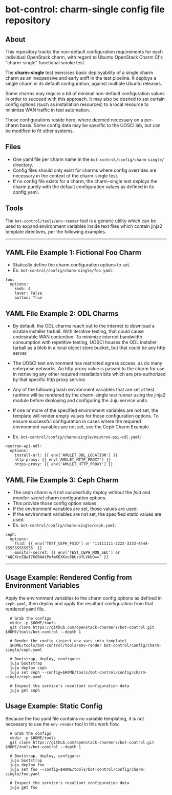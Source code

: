 # bot-control: charm-single config file repository
## About
This repository tracks the non-default configuration requirements for each individual OpenStack charm, with regard to Ubuntu OpenStack Charm CI's "charm-single" functional smoke test.

The **charm-single** test exercises basic deployability of a single charm charm as an inexpensive and early sniff in the test pipeline.  It deploys a single charm in its default configuration, against multiple Ubuntu releases.

Some charms may require a bit of minimal non-default configuration values in order to succeed with this approach.  It may also be desired to set certain config options (such as installation resources) to a local resource to minimize WAN traffic in test automation.

Those configurations reside here, where deemed necessary on a per-charm basis.  Some config data may be specific to the UOSCI lab, but can be modified to fit other systems.

## Files
   - One yaml file per charm name in the `bot-control/config/charm-single/` directory.
   - Config files should only exist for charms where config overrides are necessary in the context of the charm-single test.
   - If no config file exists for a charm, the charm-single test deploys the charm purely with the default configuration values as defined in its config.yaml.

## Tools
The `bot-control/tools/env-render` tool is a generic utility which can be used to expand environment variables inside text files which contain jinja2 template directives, per the following examples.

---
## YAML File Example 1:  Fictional Foo Charm
* Statically define the charm configuration options to set.
* Ex. `bot-control/config/charm-single/foo.yaml`:
```
foo:
  options:
    knob: 4
    lever: False
    button: True
```

## YAML File Example 2:  ODL Charms
* By default, the ODL charms reach out to the internet to download a sizable installer tarball.  With iterative testing, that could cause undesirable WAN contention.  To minimize internet bandwidth consumption with repetitive testing, UOSCI houses the ODL installer tarball as a blob in a local object store bucket, but that could be any http server.

* The UOSCI test environment has restricted egress access, as do many enterprise networks.  An http proxy value is passed to the charm for use in retrieving any other required installation bits which are pre-authorized by that specific http proxy service.

* Any of the following bash environment variables that are set at test runtime will be rendered by the charm-single test runner using the jinja2 module before deploying and configuring the Juju service units.

* If one or more of the specified environment variables are not set, the template will render empty values for those configuration options.  To ensure successful configuration in cases where the required environment variables are not set, see the Ceph Charm Example.

* Ex. `bot-control/config/charm-single/neutron-api-odl.yaml`:
```
neutron-api-odl:
  options:
    install-url: {{ env['AMULET_ODL_LOCATION'] }}
    http-proxy: {{ env['AMULET_HTTP_PROXY'] }}
    https-proxy: {{ env['AMULET_HTTP_PROXY'] }}
```

## YAML File Example 3:  Ceph Charm
* The ceph charm will not successfully deploy without the *fsid* and *monitor-secret* charm configuration options.
* This provide those config option values.
* If the environment variables are set, those values are used.
* If the environment variables are not set, the specified static values are used.
* Ex. `bot-control/config/charm-single/ceph.yaml`:
```
ceph:
  options:
    fsid: {{ env['TEST_CEPH_FSID'] or '11111111-2222-3333-4444-555555555555' }}
    monitor-secret: {{ env['TEST_CEPH_MON_SEC'] or 'AQCXrnZQwI7KGBAAiPofmKEXKxu5bUzoYLVkbQ==' }}

```
---

## Usage Example:  Rendered Config from Environment Variables
Apply the environment variables to the charm config options as defined in `ceph.yaml`, then deploy and apply the resultant configuration from that rendered yaml file.
```
  # Grab the configs
  mkdir -p $HOME/tools
  git clone https://github.com/openstack-charmers/bot-control.git $HOME/tools/bot-control --depth 1
  
  # Render the config (inject env vars into template)
  $HOME/tools/bot-control/tools/env-render bot-control/config/charm-single/ceph.yaml
  
  # Bootstrap, deploy, configure:
  juju bootstrap
  juju deploy ceph
  juju set ceph --config=$HOME/tools/bot-control/config/charm-single/ceph.yaml
  
  # Inspect the service's resultant configuration data
  juju get ceph
```

## Usage Example:  Static Config
Because the foo yaml file contains no variable templating, it is not necessary to use the `env-render` tool in this work flow.
```
  # Grab the configs
  mkdir -p $HOME/tools
  git clone https://github.com/openstack-charmers/bot-control.git $HOME/tools/bot-control --depth 1
  
  # Bootstrap, deploy, configure:
  juju bootstrap
  juju deploy foo
  juju set foo --config=$HOME/tools/bot-control/config/charm-single/foo.yaml
  
  # Inspect the service's resultant configuration data
  juju get foo
```